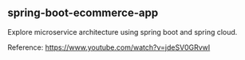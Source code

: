 spring-boot-ecommerce-app
---
Explore microservice architecture using spring boot and spring cloud.


Reference: https://www.youtube.com/watch?v=jdeSV0GRvwI
